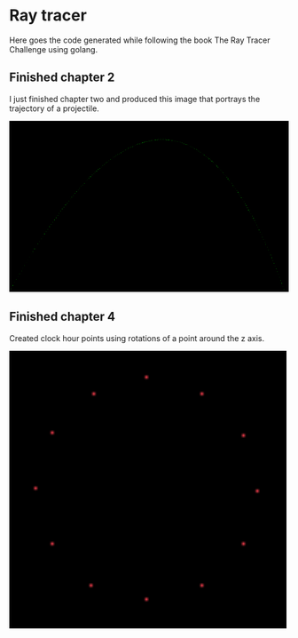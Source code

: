 # Ray tracer

Here goes the code generated while following the book The Ray Tracer Challenge using golang.

## Finished chapter 2

I just finished chapter two and produced this image that portrays the trajectory of a projectile.

![Trajectory of projectile](./images/projectile.png)

## Finished chapter 4

Created clock hour points using rotations of a point around the z axis.

![Clock hours](./images/clock.png)
